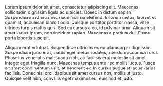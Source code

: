 Lorem ipsum dolor sit amet, consectetur adipiscing elit. Maecenas
sollicitudin dignissim ligula ac ultricies. Donec in dictum sapien.
Suspendisse sed eros nec risus facilisis eleifend. In lorem metus,
laoreet et quam at, accumsan blandit odio. Quisque porttitor porttitor
massa, vitae ultrices turpis mattis quis. Sed eu cursus arcu, id
pulvinar urna. Aliquam sit amet varius ipsum, non tincidunt sapien.
Maecenas a pretium dui. Fusce porta lobortis suscipit.

Aliquam erat volutpat. Suspendisse ultricies ex eu ullamcorper
dignissim. Suspendisse justo erat, mattis eget metus sodales, interdum
accumsan orci. Phasellus venenatis malesuada nibh, ac facilisis erat
molestie sit amet. Integer eget fringilla nunc. Maecenas tempus ante nec
mollis luctus. Fusce sit amet condimentum velit, et hendrerit ex. In
cursus augue et lacus varius facilisis. Donec nisi orci, dapibus sit
amet cursus non, mollis ut justo. Quisque velit nibh, convallis eget
maximus eu, euismod et justo.
